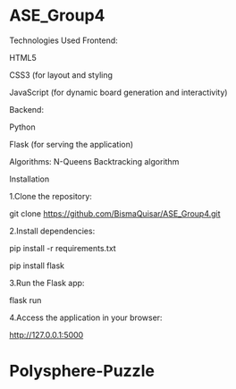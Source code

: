 # ASE_Group4

Technologies Used
Frontend:

HTML5

CSS3 (for layout and styling

JavaScript (for dynamic board generation and interactivity)

Backend:

Python

Flask (for serving the application)

Algorithms: N-Queens Backtracking algorithm




Installation

1.Clone the repository:

git clone https://github.com/BismaQuisar/ASE_Group4.git

2.Install dependencies:

pip install -r requirements.txt


pip install flask

3.Run the Flask app:

flask run

4.Access the application in your browser:

http://127.0.0.1:5000

# Polysphere-Puzzle